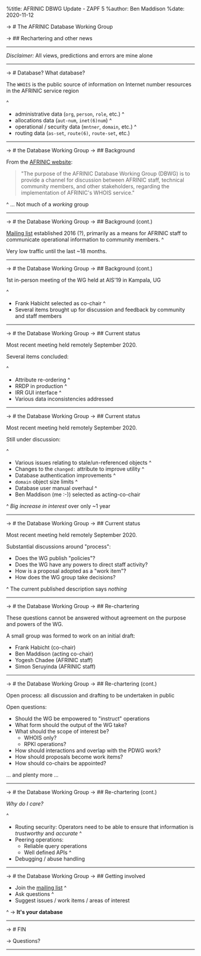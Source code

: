 %title: AFRINIC DBWG Update - ZAPF 5
%author: Ben Maddison
%date: 2020-11-12

-> # The AFRINIC Database Working Group

-> ## Rechartering and other news

---

*Disclaimer:*
All views, predictions and errors are mine alone

---

-> # Database? What database?

The `WHOIS` is the public source of information on
Internet number resources in the AFRINIC service region

^
- administrative data (`org`, `person`, `role`, etc.)
^
- allocations data (`aut-num`, `inet(6)num`)
^
- operational / security data (`mntner`, `domain`, etc.)
^
- routing data (`as-set`, `route(6)`, `route-set`, etc.)

---

-> # the Database Working Group
-> ## Background

From the [AFRINIC website](https://www.afrinic.net/committees/database-wg):

> "The purpose of the AFRINIC Database Working Group (DBWG)
> is to provide a channel for discussion between AFRINIC staff,
> technical community members, and other stakeholders,
> regarding the implementation of AFRINIC's WHOIS service." 

^
... Not much of a *working* group

---

-> # the Database Working Group
-> ## Background (cont.)

[Mailing list](https://www.afrinic.net/committees/database-wg) established 2016 (?),
primarily as a means for AFRINIC staff to communicate
operational information to community members.
^

Very low traffic until the last ~18 months.

---

-> # the Database Working Group
-> ## Background (cont.)

1st in-person meeting of the WG held at AIS'19 in Kampala, UG

^
- Frank Habicht selected as co-chair
^
- Several items brought up for discussion and feedback 
  by community and staff members

---

-> # the Database Working Group
-> ## Current status

Most recent meeting held remotely September 2020.

Several items concluded:

^
- Attribute re-ordering
^
- RRDP in production
^
- IRR GUI interface
^
- Various data inconsistencies addressed

---

-> # the Database Working Group
-> ## Current status

Most recent meeting held remotely September 2020.

Still under discussion:

^
- Various issues relating to stale/un-referenced objects
^
- Changes to the `changed:` attribute to improve utility
^
- Database authentication improvements
^
- `domain` object size limits
^
- Database user manual overhaul
^
- Ben Maddison (me :-)) selected as acting-co-chair

^
*Big increase in interest* over only ~1 year

---

-> # the Database Working Group
-> ## Current status

Most recent meeting held remotely September 2020.

Substantial discussions around "process":

- Does the WG publish "policies"?
- Does the WG have any powers to direct staff activity?
- How is a proposal adopted as a "work item"?
- How does the WG group take decisions?

^
The current published description says *nothing*

---

-> # the Database Working Group
-> ## Re-chartering

These questions cannot be answered without agreement on
the purpose and powers of the WG.

A small group was formed to work on an initial draft:

- Frank Habicht (co-chair)
- Ben Maddison (acting co-chair)
- Yogesh Chadee (AFRINIC staff)
- Simon Seruyinda (AFRINIC staff)

---

-> # the Database Working Group
-> ## Re-chartering (cont.)

Open process: all discussion and drafting to be undertaken
in public

Open questions:

- Should the WG be empowered to "instruct" operations
- What form should the output of the WG take?
- What should the scope of interest be?
  - WHOIS only?
  - RPKI operations?
- How should interactions and overlap with the PDWG work?
- How should proposals become work items?
- How should co-chairs be appointed?

... and plenty more ...

---

-> # the Database Working Group
-> ## Re-chartering (cont.)

*Why do I care?*

^
- Routing security:
  Operators need to be able to ensure that information
  is *trustworthy* and *accurate*
^
- Peering operations:
  - Reliable query operations
  - Well defined APIs
^
- Debugging / abuse handling

---

-> # the Database Working Group
-> ## Getting involved

- Join the [mailing list](https://lists.afrinic.net/pipermail/dbwg/)
^
- Ask questions
^
- Suggest issues / work items / areas of interest

^
-> **It's your database**

---

-> # FIN

-> Questions?

---
